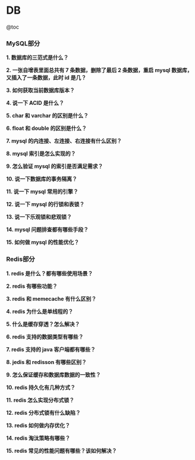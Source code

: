 # DB

@toc

### MySQL部分

**1. 数据库的三范式是什么？**

**2. 一张自增表里面总共有 7 条数据，删除了最后 2 条数据，重启 mysql 数据库，又插入了一条数据，此时 id 是几？**

**3. 如何获取当前数据库版本？**

**4. 说一下 ACID 是什么？**

**5. char 和 varchar 的区别是什么？**

**6. float 和 double 的区别是什么？**

**7. mysql 的内连接、左连接、右连接有什么区别？**

**8. mysql 索引是怎么实现的？**

**9. 怎么验证 mysql 的索引是否满足需求？**

**10. 说一下数据库的事务隔离？**

**11. 说一下 mysql 常用的引擎？**

**12. 说一下 mysql 的行锁和表锁？**

**13. 说一下乐观锁和悲观锁？**

**14. mysql 问题排查都有哪些手段？**

**15. 如何做 mysql 的性能优化？**


### Redis部分

**1. redis 是什么？都有哪些使用场景？**

**2. redis 有哪些功能？**

**3. redis 和 memecache 有什么区别？**

**4. redis 为什么是单线程的？**

**5. 什么是缓存穿透？怎么解决？**

**6. redis 支持的数据类型有哪些？**

**7. redis 支持的 java 客户端都有哪些？**

**8. jedis 和 redisson 有哪些区别？**

**9. 怎么保证缓存和数据库数据的一致性？**

**10. redis 持久化有几种方式？**

**11. redis 怎么实现分布式锁？**

**12. redis 分布式锁有什么缺陷？**

**13. redis 如何做内存优化？**

**14. redis 淘汰策略有哪些？**

**15. redis 常见的性能问题有哪些？该如何解决？**
